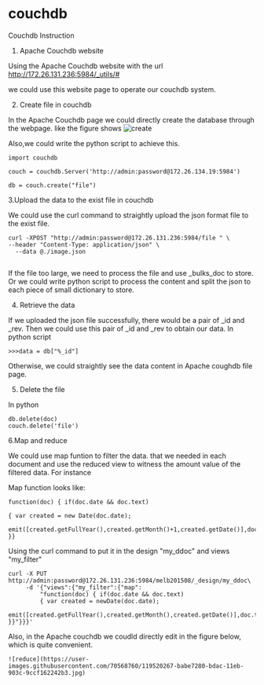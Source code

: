 # couchdb


Couchdb Instruction


1. Apache Couchdb website

Using the Apache Couchdb website with the url http://172.26.131.236:5984/_utils/#

we could use this website page to operate our couchdb system.


2. Create file in couchdb

In the Apache Couchdb page we could directly create the database through the webpage.
like the figure shows
![create](https://user-images.githubusercontent.com/70568760/119521063-64056880-bdad-11eb-9189-6785b4b55d3c.jpg)

Also,we could write the python script to achieve this.


```
import couchdb

couch = couchdb.Server('http://admin:password@172.26.134.19:5984')

db = couch.create("file")
```

3.Upload the data to the exist file in couchdb

We could use the curl command to straightly upload the json format file to the exist file.
```
curl -XPOST "http://admin:password@172.26.131.236:5984/file " \
--header "Content-Type: application/json" \
  --data @./image.json
  
```
  
If the file too large, we need to process the file and use _bulks_doc to store.
Or we could write python script to process the content and split the json to each piece of small dictionary to store.

4. Retrieve the data
 
If we uploaded the json file successfully, there would be a pair of _id and _rev.
Then we could use this pair of _id and _rev to obtain our data.
In python script
```
>>>data = db["%_id"]
```
Otherwise, we could straightly see the data content in Apache coughdb file page.
 
5. Delete the file

In python
```
db.delete(doc)
couch.delete('file')
```
6.Map and reduce

We could use map funtion to filter the data. that we needed in each document and use the reduced view to witness the amount value of the filtered data. 
For instance

Map function looks like:
```
function(doc) { if(doc.date && doc.text)

{ var created = new Date(doc.date);

emit([created.getFullYear(),created.getMonth()+1,created.getDate()],doc.text); }}
```
Using the curl command to put it in the design "my_ddoc" and views "my_filter"
```
curl -X PUT http://admin:password@172.26.131.236:5984/melb201508/_design/my_ddoc\
     -d '{"views":{"my_filter":{"map":
         "function(doc) { if(doc.date && doc.text) 
         { var created = newDate(doc.date);
         emit([created.getFullYear(),created.getMonth(),created.getDate()],doc.text); }}"}}}'
```
Also, in the Apache couchdb we coudld directly edit in the figure below, which is quite convenient.
```
![reduce](https://user-images.githubusercontent.com/70568760/119520267-babe7280-bdac-11eb-903c-9ccf162242b3.jpg)
```

